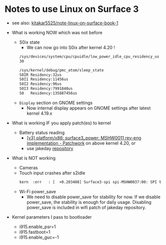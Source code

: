 # Notes to use Linux on Surface 3

- see also: [kitakar5525/note-linux-on-surface-book-1](https://github.com/kitakar5525/note-linux-on-surface-book-1#kernel-parameters-i-pass-to-bootloader)

- What is working NOW which was not before
  - S0ix state
    - We can now go into S0ix after kernel 4.20 !
    ```bash
    /sys/devices/system/cpu/cpuidle/low_power_idle_cpu_residency_us
    30

    /sys/kernel/debug/pmc_atom/sleep_state
    S0IR Residency:32us
    S0I1 Residency:11456us
    S0I2 Residency:96us
    S0I3 Residency:7991840us
    S0   Residency:135887456us
    ```
  - `Display` section on GNOME settings
    - Now internal display appears on GNOME settings after latest kernel 4.19.x

- What is working IF you apply patch(es) to kernel
  - Battery status reading
    - [[v3] platform/x86: surface3_power: MSHW0011 rev-eng implementation - Patchwork](https://patchwork.kernel.org/patch/10584079/) on above kernel 4.20, or
    - use jakeday [repository](https://github.com/jakeday/linux-surface)

- What is NOT working
  - Cameras
  - Touch input crashes after s2idle
    ```bash
    kern  :err   : [  +0.203408] Surface3-spi spi-MSHW0037:00: SPI transfer timed out
    ```
  - Wi-Fi power_save
    - We need to disable power_save for stability for now. If we disable power_save, the stability is enough for daily usage. Disabling power_save is included in wifi patch of jakeday repository.

- Kernel parameters I pass to bootloader
  - i915.enable_psr=1
  - i915.fastboot=1
  - i915.enable_guc=-1
